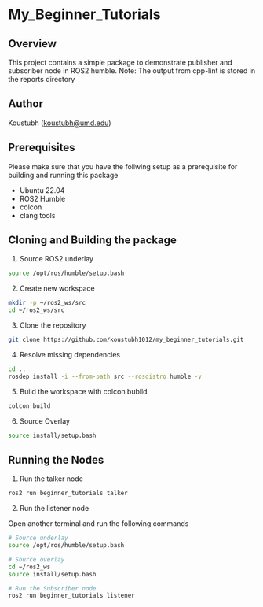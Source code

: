 # My_Beginner_Tutorials

## Overview
This project contains a simple package to demonstrate publisher and subscriber node in ROS2 humble.
Note: The output from cpp-lint is stored in the reports directory
## Author

Koustubh (koustubh@umd.edu)

## Prerequisites
Please make sure that you have the follwing setup as a prerequisite for building and running this package
- Ubuntu 22.04
- ROS2 Humble
- colcon
- clang tools

## Cloning and Building the package
1. Source ROS2 underlay
```bash
source /opt/ros/humble/setup.bash
```
2. Create new workspace
```bash
mkdir -p ~/ros2_ws/src
cd ~/ros2_ws/src

```
3. Clone the repository 
```bash
git clone https://github.com/koustubh1012/my_beginner_tutorials.git
```

4. Resolve missing dependencies
```bash
cd ..
rosdep install -i --from-path src --rosdistro humble -y

```
5. Build the workspace with colcon bubild
```bash
colcon build
```

6. Source Overlay
```bash
source install/setup.bash
```

## Running the Nodes
1. Run the talker node
```bash
ros2 run beginner_tutorials talker
```
2. Run the listener node

Open another terminal and run the following commands
```bash
# Source underlay
source /opt/ros/humble/setup.bash

# Source overlay
cd ~/ros2_ws
source install/setup.bash

# Run the Subscriber node
ros2 run beginner_tutorials listener
```

##
